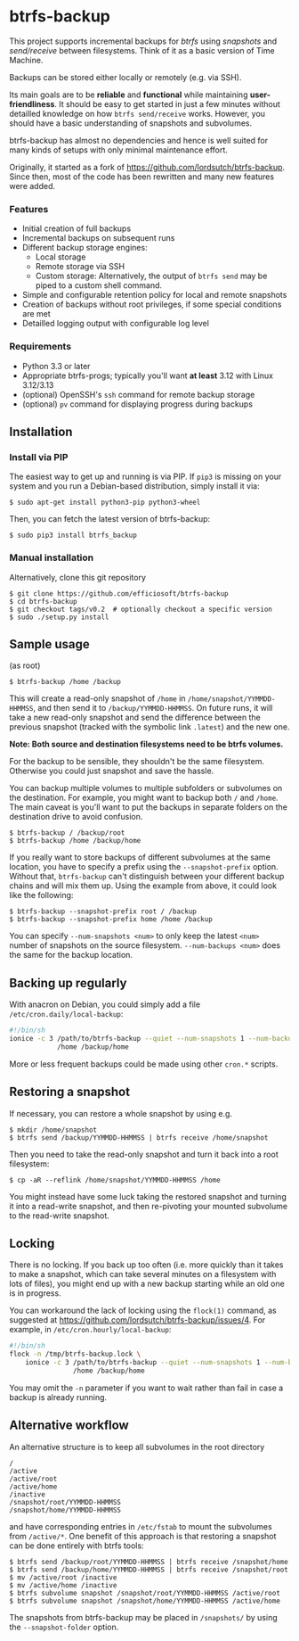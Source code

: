 # btrfs-backup

This project supports incremental backups for *btrfs* using *snapshots*
and *send/receive* between filesystems. Think of it as a basic version
of Time Machine.

Backups can be stored either locally or remotely (e.g. via SSH).

Its main goals are to be **reliable** and **functional** while maintaining
**user-friendliness**. It should be easy to get started in just a few
minutes without detailled knowledge on how ``btrfs send/receive``
works. However, you should have a basic understanding of snapshots
and subvolumes.

btrfs-backup has almost no dependencies and hence is well suited for many
kinds of setups with only minimal maintenance effort.

Originally, it started as a fork of
https://github.com/lordsutch/btrfs-backup. Since then, most of the code
has been rewritten and many new features were added.

### Features
* Initial creation of full backups
* Incremental backups on subsequent runs
* Different backup storage engines:
  * Local storage
  * Remote storage via SSH
  * Custom storage: Alternatively, the output of ``btrfs send`` may be
    piped to a custom shell command.
* Simple and configurable retention policy for local and remote snapshots
* Creation of backups without root privileges, if some special conditions
  are met
* Detailled logging output with configurable log level

### Requirements
* Python 3.3 or later
* Appropriate btrfs-progs; typically you'll want **at least** 3.12 with
  Linux 3.12/3.13
* (optional) OpenSSH's ``ssh`` command for remote backup storage
* (optional) ``pv`` command for displaying progress during backups


## Installation
### Install via PIP
The easiest way to get up and running is via PIP. If ``pip3`` is missing
on your system and you run a Debian-based distribution, simply install
it via:

	$ sudo apt-get install python3-pip python3-wheel

Then, you can fetch the latest version of btrfs-backup:

	$ sudo pip3 install btrfs_backup

### Manual installation
Alternatively, clone this git repository

	$ git clone https://github.com/efficiosoft/btrfs-backup
	$ cd btrfs-backup
	$ git checkout tags/v0.2  # optionally checkout a specific version
	$ sudo ./setup.py install


## Sample usage
(as root)

	$ btrfs-backup /home /backup

This will create a read-only snapshot of ``/home``
in ``/home/snapshot/YYMMDD-HHMMSS``, and then send it to
``/backup/YYMMDD-HHMMSS``. On future runs, it will take a new read-only
snapshot and send the difference between the previous snapshot (tracked
with the symbolic link ``.latest``) and the new one.

**Note: Both source and destination filesystems need to be btrfs
volumes.**

For the backup to be sensible, they shouldn't be the same filesystem.
Otherwise you could just snapshot and save the hassle.

You can backup multiple volumes to multiple subfolders or subvolumes on the
destination.  For example, you might want to backup both ``/`` and ``/home``.
The main caveat is you'll want to put the backups in separate folders
on the destination drive to avoid confusion.

	$ btrfs-backup / /backup/root
	$ btrfs-backup /home /backup/home

If you really want to store backups of different subvolumes at the same
location, you have to specify a prefix using the ``--snapshot-prefix``
option. Without that, ``btrfs-backup`` can't distinguish between your
different backup chains and will mix them up. Using the example from
above, it could look like the following:

	$ btrfs-backup --snapshot-prefix root / /backup
	$ btrfs-backup --snapshot-prefix home /home /backup

You can specify ``--num-snapshots <num>`` to only keep the latest
``<num>`` number of snapshots on the source filesystem. ``--num-backups
<num>`` does the same for the backup location.


## Backing up regularly
With anacron on Debian, you could simply add a file ``/etc/cron.daily/local-backup``:

```sh
#!/bin/sh
ionice -c 3 /path/to/btrfs-backup --quiet --num-snapshots 1 --num-backups 3 \
            /home /backup/home
```

More or less frequent backups could be made using other ``cron.*`` scripts.


## Restoring a snapshot
If necessary, you can restore a whole snapshot by using e.g.

	$ mkdir /home/snapshot
	$ btrfs send /backup/YYMMDD-HHMMSS | btrfs receive /home/snapshot

Then you need to take the read-only snapshot and turn it back into a
root filesystem:

	$ cp -aR --reflink /home/snapshot/YYMMDD-HHMMSS /home

You might instead have some luck taking the restored snapshot and turning it
into a read-write snapshot, and then re-pivoting your mounted
subvolume to the read-write snapshot.


## Locking
There is no locking. If you back up too often (i.e. more quickly than
it takes to make a snapshot, which can take several minutes on a
filesystem with lots of files), you might end up with a new backup
starting while an old one is in progress.

You can workaround the lack of locking using the ``flock(1)`` command, as
suggested at https://github.com/lordsutch/btrfs-backup/issues/4. For
example, in ``/etc/cron.hourly/local-backup``:

```sh
#!/bin/sh
flock -n /tmp/btrfs-backup.lock \
    ionice -c 3 /path/to/btrfs-backup --quiet --num-snapshots 1 --num-backups 3 \
                /home /backup/home
```

You may omit the ``-n`` parameter if you want to wait rather than fail
in case a backup is already running.


## Alternative workflow
An alternative structure is to keep all subvolumes in the root directory

	/
	/active
	/active/root
	/active/home
	/inactive
	/snapshot/root/YYMMDD-HHMMSS
	/snapshot/home/YYMMDD-HHMMSS

and have corresponding entries in ``/etc/fstab`` to mount the subvolumes
from ``/active/*``. One benefit of this approach is that restoring
a snapshot can be done entirely with btrfs tools:

	$ btrfs send /backup/root/YYMMDD-HHMMSS | btrfs receive /snapshot/home
	$ btrfs send /backup/home/YYMMDD-HHMMSS | btrfs receive /snapshot/root
	$ mv /active/root /inactive
	$ mv /active/home /inactive
	$ btrfs subvolume snapshot /snapshot/root/YYMMDD-HHMMSS /active/root
	$ btrfs subvolume snapshot /snapshot/home/YYMMDD-HHMMSS /active/home

The snapshots from btrfs-backup may be placed in ``/snapshots/`` by
using the ``--snapshot-folder`` option.

